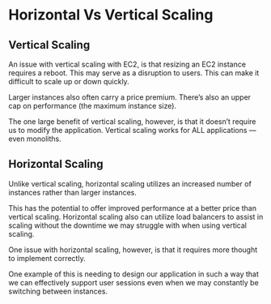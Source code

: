 # Horizontal Vs Vertical Scaling

## Vertical Scaling

An issue with vertical scaling with EC2, is that resizing an EC2 instance requires a reboot. This may serve as a disruption to users. This can make it difficult to scale up or down quickly.

Larger instances also often carry a price premium. There’s also an upper cap on performance (the maximum instance size).

The one large benefit of vertical scaling, however, is that it doesn’t require us to modify the application. Vertical scaling works for ALL applications — even monoliths.

## Horizontal Scaling

Unlike vertical scaling, horizontal scaling utilizes an increased number of instances rather than larger instances.

This has the potential to offer improved performance at a better price than vertical scaling. Horizontal scaling also can utilize load balancers to assist in scaling without the downtime we may struggle with when using vertical scaling.

One issue with horizontal scaling, however, is that it requires more thought to implement correctly.

One example of this is needing to design our application in such a way that we can effectively support user sessions even when we may constantly be switching between instances.
